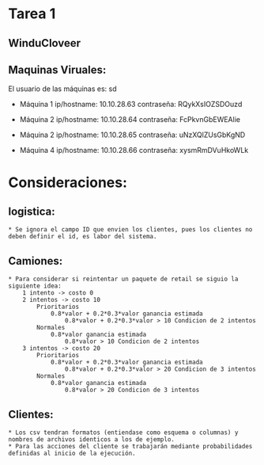 # Tarea 1

## WinduCloveer

## Maquinas Viruales:

El usuario de las máquinas es: sd

* Máquina 1
	ip/hostname: 10.10.28.63
	contraseña: RQykXsIOZSDOuzd
 
* Máquina 2
	ip/hostname: 10.10.28.64
	contraseña: FcPkvnGbEWEAlie
 
* Máquina 2 
	ip/hostname: 10.10.28.65
	contraseña: uNzXQlZUsGbKgND
 
* Máquina 4
	ip/hostname: 10.10.28.66
	contraseña: xysmRmDVuHkoWLk

# Consideraciones:

## logistica:
	* Se ignora el campo ID que envien los clientes, pues los clientes no deben definir el id, es labor del sistema.


## Camiones:
	* Para considerar si reintentar un paquete de retail se siguio la siguiente idea:
		1 intento -> costo 0
	  	2 intentos -> costo 10 
	  		Prioritarios 
	  			0.8*valor + 0.2*0.3*valor ganancia estimada 
	  				0.8*valor + 0.2*0.3*valor > 10 Condicion de 2 intentos
	  		Normales
	  			0.8*valor ganancia estimada 
	  				0.8*valor > 10 Condicion de 2 intentos
	  	3 intentos -> costo 20
	  		Prioritarios 
	  			0.8*valor + 0.2*0.3*valor ganancia estimada 
	  				0.8*valor + 0.2*0.3*valor > 20 Condicion de 3 intentos
	  		Normales
	  			0.8*valor ganancia estimada 
	  				0.8*valor > 20 Condicion de 3 intentos


## Clientes:
	* Los csv tendran formatos (entiendase como esquema o columnas) y nombres de archivos identicos a los de ejemplo.
	* Para las acciones del cliente se trabajarán mediante probabilidades definidas al inicio de la ejecución.